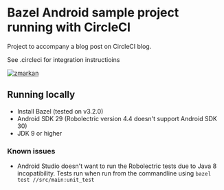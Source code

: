 # Bazel Android sample project running with CircleCI

Project to accompany a blog post on CircleCI blog.

See .circleci for integration instructioins

[![zmarkan](https://circleci.com/gh/zmarkan/bazel-android-cicd-example.svg?style=svg)](https://app.circleci.com/pipelines/github/zmarkan/bazel-android-cicd-example
)

## Running locally

- Install Bazel (tested on v3.2.0)
- Android SDK 29 (Robolectric version 4.4 doesn't support Android SDK 30)
- JDK 9 or higher

### Known issues

- Android Studio doesn't want to run the Robolectric tests due to Java 8 incopatibility. Tests run when run from the commandline using `bazel test //src/main:unit_test`
